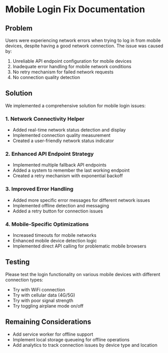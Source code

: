 # Mobile Login Fix Documentation

## Problem
Users were experiencing network errors when trying to log in from mobile devices, despite having a good network connection. The issue was caused by:

1. Unreliable API endpoint configuration for mobile devices
2. Inadequate error handling for mobile network conditions
3. No retry mechanism for failed network requests
4. No connection quality detection

## Solution
We implemented a comprehensive solution for mobile login issues:

### 1. Network Connectivity Helper
- Added real-time network status detection and display
- Implemented connection quality measurement
- Created a user-friendly network status indicator

### 2. Enhanced API Endpoint Strategy
- Implemented multiple fallback API endpoints
- Added a system to remember the last working endpoint
- Created a retry mechanism with exponential backoff

### 3. Improved Error Handling
- Added more specific error messages for different network issues
- Implemented offline detection and messaging
- Added a retry button for connection issues

### 4. Mobile-Specific Optimizations
- Increased timeouts for mobile networks
- Enhanced mobile device detection logic
- Implemented direct API calling for problematic mobile browsers

## Testing
Please test the login functionality on various mobile devices with different connection types:
- Try with WiFi connection
- Try with cellular data (4G/5G)
- Try with poor signal strength
- Try toggling airplane mode on/off

## Remaining Considerations
- Add service worker for offline support
- Implement local storage queueing for offline operations
- Add analytics to track connection issues by device type and location
